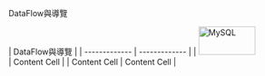 DataFlow與導覽

|         DataFlow與導覽        |
| ------------- | ------------- |
| <img src="https://user-images.githubusercontent.com/97188330/156323864-9c58796a-0cd4-4417-9824-6fc6f05216b6.png" width="100" height="50" alt="MySQL"/><br/>
  | Content Cell  |
| Content Cell  | Content Cell  |
